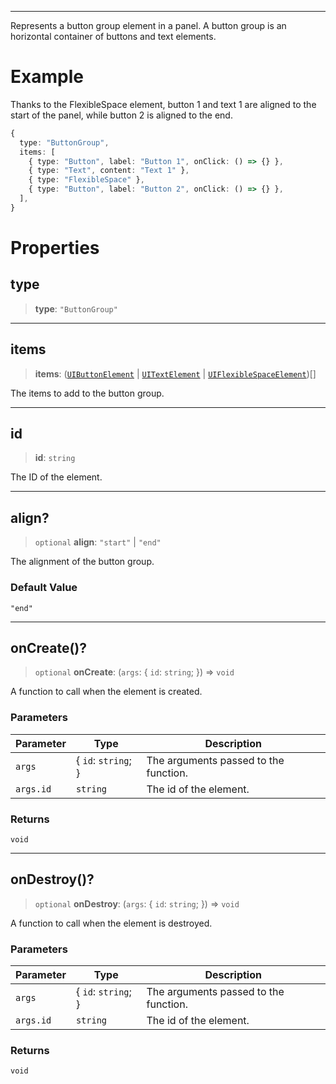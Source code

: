 ***

Represents a button group element in a panel.
A button group is an horizontal container of buttons and text elements.

# Example

Thanks to the FlexibleSpace element, button 1 and text 1 are aligned to the start of the panel,
while button 2 is aligned to the end.

```typescript
{
  type: "ButtonGroup",
  items: [
    { type: "Button", label: "Button 1", onClick: () => {} },
    { type: "Text", content: "Text 1" },
    { type: "FlexibleSpace" },
    { type: "Button", label: "Button 2", onClick: () => {} },
  ],
}
```

# Properties

## type

> **type**: `"ButtonGroup"`

***

## items

> **items**: ([`UIButtonElement`](UIButtonElement.md) | [`UITextElement`](UITextElement.md) | [`UIFlexibleSpaceElement`](UIFlexibleSpaceElement.md))\[]

The items to add to the button group.

***

## id

> **id**: `string`

The ID of the element.

***

## align?

> `optional` **align**: `"start"` | `"end"`

The alignment of the button group.

### Default Value

`"end"`

***

## onCreate()?

> `optional` **onCreate**: (`args`: \{ `id`: `string`; }) => `void`

A function to call when the element is created.

### Parameters

| Parameter | Type                 | Description                           |
| --------- | -------------------- | ------------------------------------- |
| `args`    | \{ `id`: `string`; } | The arguments passed to the function. |
| `args.id` | `string`             | The id of the element.                |

### Returns

`void`

***

## onDestroy()?

> `optional` **onDestroy**: (`args`: \{ `id`: `string`; }) => `void`

A function to call when the element is destroyed.

### Parameters

| Parameter | Type                 | Description                           |
| --------- | -------------------- | ------------------------------------- |
| `args`    | \{ `id`: `string`; } | The arguments passed to the function. |
| `args.id` | `string`             | The id of the element.                |

### Returns

`void`
